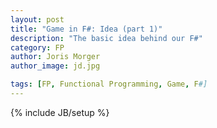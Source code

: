 ```yaml
---
layout: post
title: "Game in F#: Idea (part 1)"
description: "The basic idea behind our F#"
category: FP
author: Joris Morger
author_image: jd.jpg

tags: [FP, Functional Programming, Game, F#]
---
```

{% include JB/setup %}

######